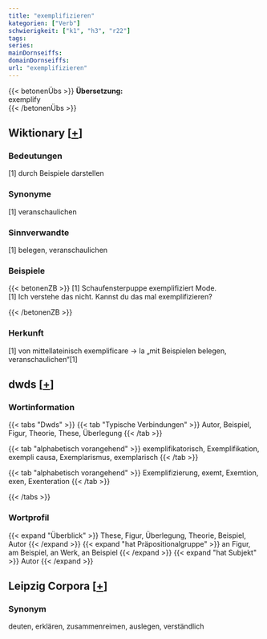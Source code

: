 ```yaml
---
title: "exemplifizieren"
kategorien: ["Verb"]
schwierigkeit: ["k1", "h3", "r22"]
tags:
series:
mainDornseiffs:
domainDornseiffs:
url: "exemplifizieren"
---
```


{{< betonenÜbs >}}
**Übersetzung:**  
exemplify  
{{< /betonenÜbs >}}

## Wiktionary [[+](https://de.wiktionary.org/wiki/exemplifizieren)]

### Bedeutungen
[1] durch Beispiele darstellen  

### Synonyme
[1] veranschaulichen  

### Sinnverwandte
[1] belegen, veranschaulichen  

### Beispiele
{{< betonenZB >}}
[1] Schaufensterpuppe exemplifiziert Mode.  
[1] Ich verstehe das nicht. Kannst du das mal exemplifizieren?  

{{< /betonenZB >}}
### Herkunft
[1] von mittellateinisch exemplificare → la „mit Beispielen belegen, veranschaulichen“[1]  



## dwds [[+](https://www.dwds.de/wb/exemplifizieren)]

### Wortinformation
{{< tabs "Dwds" >}}
{{< tab "Typische Verbindungen" >}}
Autor, Beispiel, Figur, Theorie, These, Überlegung
{{< /tab >}}

{{< tab "alphabetisch vorangehend" >}}
exemplifikatorisch, Exemplifikation, exempli causa, Exemplarismus, exemplarisch
{{< /tab >}}

{{< tab "alphabetisch vorangehend" >}}
Exemplifizierung, exemt, Exemtion, exen, Exenteration
{{< /tab >}}

{{< /tabs >}}

### Wortprofil
{{< expand "Überblick" >}} These, Figur, Überlegung, Theorie, Beispiel, Autor {{< /expand >}}
{{< expand "hat Präpositionalgruppe" >}} an Figur, am Beispiel, an Werk, an Beispiel {{< /expand >}}
{{< expand "hat Subjekt" >}} Autor {{< /expand >}}

## Leipzig Corpora [[+](https://corpora.uni-leipzig.de/en/res?word=exemplifizieren&corpusId=deu_newscrawl-public_2018)]


### Synonym
deuten, erklären, zusammenreimen, auslegen, verständlich

